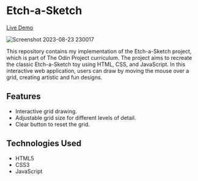 # Etch-a-Sketch

[Live Demo](https://ardalum.github.io/etch-a-sketch/)

![Screenshot 2023-08-23 230017](https://github.com/ardalum/etch-a-sketch/assets/47518071/bfebb89b-4382-4040-88c8-eff80c5e3189)

This repository contains my implementation of the Etch-a-Sketch project, which is part of The Odin Project curriculum. The project aims to recreate the classic Etch-a-Sketch toy using HTML, CSS, and JavaScript. In this interactive web application, users can draw by moving the mouse over a grid, creating artistic and fun designs.

## Features

- Interactive grid drawing.
- Adjustable grid size for different levels of detail.
- Clear button to reset the grid.

## Technologies Used

- HTML5
- CSS3
- JavaScript
